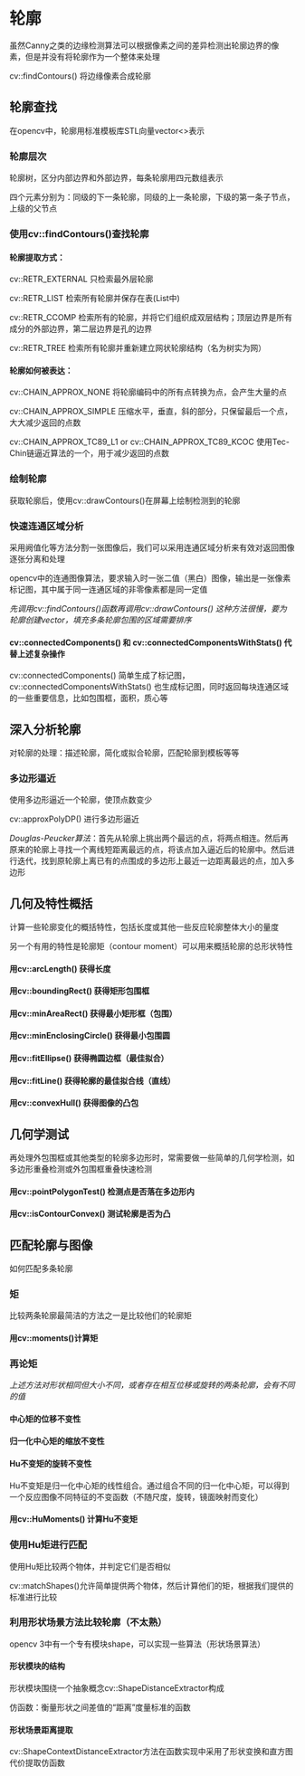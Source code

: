 





# 轮廓			

虽然Canny之类的边缘检测算法可以根据像素之间的差异检测出轮廓边界的像素，但是并没有将轮廓作为一个整体来处理			

cv::findContours() 将边缘像素合成轮廓			



## 轮廓查找			

在opencv中，轮廓用标准模板库STL向量vector<>表示		

### 轮廓层次			

轮廓树，区分内部边界和外部边界，每条轮廓用四元数组表示			

四个元素分别为：同级的下一条轮廓，同级的上一条轮廓，下级的第一条子节点，上级的父节点					



### 使用cv::findContours()查找轮廓					

#### 轮廓提取方式：		

cv::RETR_EXTERNAL 只检索最外层轮廓			

cv::RETR_LIST 检索所有轮廓并保存在表(List中)			

cv::RETR_CCOMP 检索所有的轮廓，并将它们组织成双层结构；顶层边界是所有成分的外部边界，第二层边界是孔的边界			

cv::RETR_TREE 检索所有轮廓并重新建立网状轮廓结构（名为树实为网）				

#### 轮廓如何被表达：			

cv::CHAIN_APPROX_NONE 将轮廓编码中的所有点转换为点，会产生大量的点			

cv::CHAIN_APPROX_SIMPLE 压缩水平，垂直，斜的部分，只保留最后一个点，大大减少返回的点数				

cv::CHAIN_APPROX_TC89_L1  or cv::CHAIN_APPROX_TC89_KCOC 使用Tec-Chin链逼近算法的一个，用于减少返回的点数				





### 绘制轮廓			

获取轮廓后，使用cv::drawContours()在屏幕上绘制检测到的轮廓			





### 快速连通区域分析			

采用阙值化等方法分割一张图像后，我们可以采用连通区域分析来有效对返回图像逐张分离和处理				

opencv中的连通图像算法，要求输入时一张二值（黑白）图像，输出是一张像素标记图，其中属于同一连通区域的非零像素都是同一定值				

*先调用cv::findContours()函数再调用cv::drawContours() 这种方法很慢，要为轮廓创建vector，填充多条轮廓包围的区域需要排序*				



#### cv::connectedComponents() 和 cv::connectedComponentsWithStats()  代替上述复杂操作			

cv::connectedComponents() 简单生成了标记图，cv::connectedComponentsWithStats() 也生成标记图，同时返回每块连通区域的一些重要信息，比如包围框，面积，质心等





## 深入分析轮廓			

对轮廓的处理：描述轮廓，简化或拟合轮廓，匹配轮廓到模板等等			



### 多边形逼近			

使用多边形逼近一个轮廓，使顶点数变少				



cv::approxPolyDP() 进行多边形逼近			

*Douglas-Peucker算法*：首先从轮廓上挑出两个最远的点，将两点相连。然后再原来的轮廓上寻找一个离线短距离最远的点，将该点加入逼近后的轮廓中。然后进行迭代，找到原轮廓上离已有的点围成的多边形上最近一边距离最远的点，加入多边形			



## 几何及特性概括			

计算一些轮廓变化的概括特性，包括长度或其他一些反应轮廓整体大小的量度			

另一个有用的特性是轮廓矩（contour moment）可以用来概括轮廓的总形状特性			

#### 用cv::arcLength() 获得长度			

#### 用cv::boundingRect() 获得矩形包围框			

#### 用cv::minAreaRect() 获得最小矩形框（包围）			

#### 用cv::minEnclosingCircle() 获得最小包围圆			

#### 用cv::fitEllipse() 获得椭圆边框（最佳拟合）			

#### 用cv::fitLine() 获得轮廓的最佳拟合线（直线）			

#### 用cv::convexHull() 获得图像的凸包				



## 几何学测试			

再处理外包围框或其他类型的轮廓多边形时，常需要做一些简单的几何学检测，如多边形重叠检测或外包围框重叠快速检测				

#### 用cv::pointPolygonTest() 检测点是否落在多边形内			

#### 用cv::isContourConvex() 测试轮廓是否为凸				



## 匹配轮廓与图像			

如何匹配多条轮廓			

### 矩			

比较两条轮廓最简洁的方法之一是比较他们的轮廓矩			

#### 用cv::moments()计算矩			



### 再论矩			

*上述方法对形状相同但大小不同，或者存在相互位移或旋转的两条轮廓，会有不同的值*						

#### 中心矩的位移不变性					

#### 归一化中心矩的缩放不变性				

#### Hu不变矩的旋转不变性				

Hu不变矩是归一化中心矩的线性组合。通过组合不同的归一化中心矩，可以得到一个反应图像不同特征的不变函数（不随尺度，旋转，镜面映射而变化）			

#### 用cv::HuMoments() 计算Hu不变矩			







### 使用Hu矩进行匹配			

使用Hu矩比较两个物体，并判定它们是否相似				

cv::matchShapes()允许简单提供两个物体，然后计算他们的矩，根据我们提供的标准进行比较			



### 利用形状场景方法比较轮廓（不太熟）					

opencv 3中有一个专有模块shape，可以实现一些算法（形状场景算法）			

#### 形状模块的结构				

形状模块围绕一个抽象概念cv::ShapeDistanceExtractor构成			

仿函数：衡量形状之间差值的“距离”度量标准的函数			

#### 形状场景距离提取			

cv::ShapeContextDistanceExtractor方法在函数实现中采用了形状变换和直方图代价提取仿函数				











